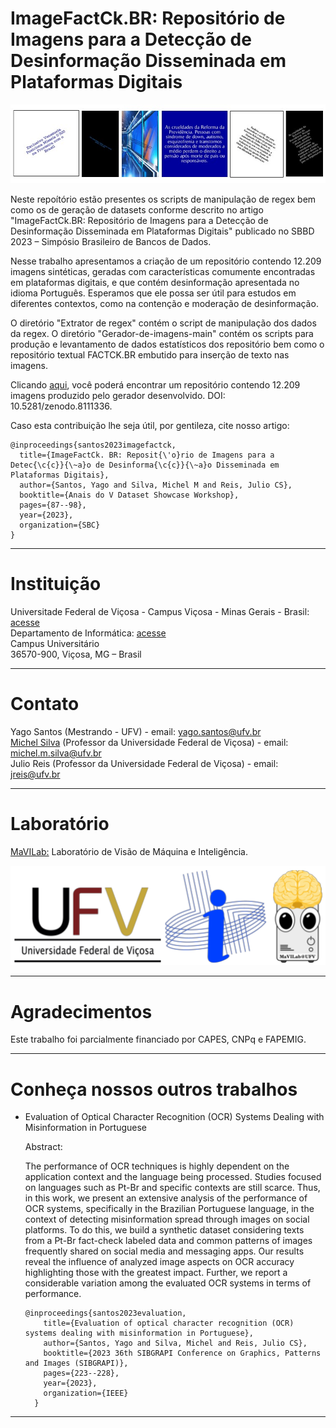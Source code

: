 <h1>ImageFactCk.BR: Repositório de Imagens para a Detecção de Desinformação Disseminada em Plataformas Digitais</h1>

![alt text](https://github.com/MaVILab-UFV/ImageFactCk.br-dataset-SBBD-DSW-2023/blob/main/resources/Exemplos.jpg?raw=true)

Neste repoítório estão presentes os scripts de manipulação de regex bem como os de geração de datasets conforme descrito no artigo "ImageFactCk.BR: Repositório de 
Imagens para a Detecção de Desinformação Disseminada em Plataformas Digitais" publicado no SBBD 2023 – Simpósio Brasileiro de Bancos de Dados.

Nesse trabalho apresentamos a criação de um repositório contendo 12.209 imagens sintéticas, geradas com características comumente encontradas em plataformas digitais, e que contém desinformação apresentada no idioma Português. Esperamos que ele possa ser útil para estudos em diferentes contextos, como na contenção e moderação de desinformação.

O diretório "Extrator de regex" contém o script de manipulação dos dados da regex. O diretório "Gerador-de-imagens-main" contém os scripts para produção e levantamento de dados estatísticos dos repositório bem como o repositório textual FACTCK.BR embutido para inserção de texto nas imagens.

Clicando [aqui](https://zenodo.org/record/8111336), você poderá encontrar um repositório contendo 12.209 imagens produzido pelo gerador desenvolvido. DOI: 10.5281/zenodo.8111336.

Caso esta contribuição lhe seja útil, por gentileza, cite nosso artigo:

```
@inproceedings{santos2023imagefactck,
  title={ImageFactCk. BR: Reposit{\'o}rio de Imagens para a Detec{\c{c}}{\~a}o de Desinforma{\c{c}}{\~a}o Disseminada em Plataformas Digitais},
  author={Santos, Yago and Silva, Michel M and Reis, Julio CS},
  booktitle={Anais do V Dataset Showcase Workshop},
  pages={87--98},
  year={2023},
  organization={SBC}
}
```

---

# Instituição  
Universitade Federal de Viçosa - Campus Viçosa - Minas Gerais - Brasil: [acesse](https://www.ufv.br/)  
Departamento de Informática: [acesse](https://www2.dpi.ufv.br/)  
Campus Universitário  
36570-900, Viçosa, MG – Brasil  

---

# Contato  
Yago Santos (Mestrando - UFV) - email: yago.santos@ufv.br  
[Michel Silva](https://michelmelosilva.github.io/) (Professor da Universidade Federal de Viçosa) - email: michel.m.silva@ufv.br  
Julio Reis (Professor da Universidade Federal de Viçosa) - email: jreis@ufv.br  

---

# Laboratório  
[MaVILab:](https://mavilab-ufv.github.io/ ) Laboratório de Visão de Máquina e Inteligência.  

![alt text](https://github.com/MaVILab-UFV/ImageFactCk.br-dataset-SBBD-DSW-2023/blob/main/resources/Logomarcas.png?raw=true)

---

# Agradecimentos  

Este trabalho foi parcialmente financiado por CAPES, CNPq e FAPEMIG.  

---

# Conheça nossos outros trabalhos  

- Evaluation of Optical Character Recognition (OCR) Systems Dealing with Misinformation in Portuguese

  Abstract:
  
  The performance of OCR techniques is highly dependent on the application context and the language being processed. Studies focused on languages such as Pt-Br and specific contexts are still scarce. Thus, in this work, we present an extensive analysis of the performance of OCR systems, specifically in the Brazilian Portuguese language, in the context of detecting misinformation spread through images on social platforms. To do this, we build a synthetic dataset considering texts from a Pt-Br fact-check labeled data and common patterns of images frequently shared on social media and messaging apps. Our results reveal the influence of analyzed image aspects on OCR accuracy highlighting those with the greatest impact. Further, we report a considerable variation among the evaluated OCR systems in terms of performance.

  ```
  @inproceedings{santos2023evaluation,
      title={Evaluation of optical character recognition (OCR) systems dealing with misinformation in Portuguese},
      author={Santos, Yago and Silva, Michel and Reis, Julio CS},
      booktitle={2023 36th SIBGRAPI Conference on Graphics, Patterns and Images (SIBGRAPI)},
      pages={223--228},
      year={2023},
      organization={IEEE}
    }

---
